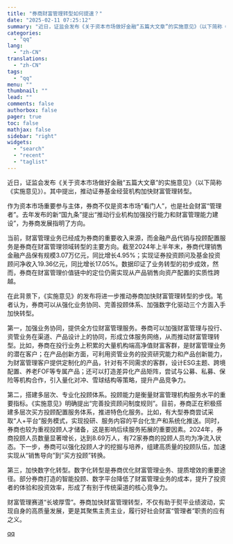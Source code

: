 ```yaml
---
title: "券商财富管理转型如何提速？"
date: "2025-02-11 07:25:12"
summary: "近日，证监会发布《关于资本市场做好金融“五篇大文章”的实施意见》（以下简称《实施意见》）。其中提..."
categories:
  - "qq"
lang:
  - "zh-CN"
translations:
  - "zh-CN"
tags:
  - "qq"
menu: ""
thumbnail: ""
lead: ""
comments: false
authorbox: false
pager: true
toc: false
mathjax: false
sidebar: "right"
widgets:
  - "search"
  - "recent"
  - "taglist"
---
```


近日，证监会发布《关于资本市场做好金融“五篇大文章”的实施意见》（以下简称《实施意见》）。其中提出，推动证券基金经营机构加快财富管理转型。

作为资本市场重要参与主体，券商不仅是资本市场“看门人”，也是社会财富“管理者”。去年发布的新“国九条”提出“推动行业机构加强投行能力和财富管理能力建设”，为券商发展指明了方向。

当前，财富管理业务已经成为券商的重要收入来源，而金融产品代销与投顾配置服务是券商在财富管理领域转型的主要方向。截至2024年上半年末，券商代理销售金融产品保有规模3.07万亿元，同比增长4.95%；实现证券投资顾问及基金投资顾问净收入19.36亿元，同比增长17.05%。数据印证了业务转型的初步成效，然而，券商在财富管理价值链中的定位仍需实现从产品销售向资产配置的实质性跨越。

在此背景下，《实施意见》的发布将进一步推动券商加快财富管理转型的步伐。笔者认为，券商可以从强化业务协同、完善投顾体系、加强数字化驱动三个方面入手加快转型。

第一，加强业务协同，提供全方位财富管理服务。券商可以加强财富管理与投行、资管业务在渠道、产品设计上的协同，形成立体服务网络，从而推动财富管理转型。比如，券商在投行业务上积累的大量机构端高净值财富客群，是财富管理业务的潜在客户；在产品创新方面，可利用资管业务的投资研究能力和产品创新能力，为财富管理客户提供定制化的产品，针对有不同需求的客群，设计ESG主题、跨境配置、养老FOF等专属产品；还可以打造差异化产品矩阵，尝试与公募、私募、保险等机构合作，引入量化对冲、雪球结构等策略，提升产品竞争力。

第二，搭建多层次、专业化投顾体系。投顾能力是衡量财富管理机构服务水平的重要指标。《实施意见》明确提出“完善投资顾问制度规则”。目前，券商正在积极搭建多层次买方投顾配置服务体系，推进特色化服务。比如，有大型券商尝试采取“人+平台”服务模式，实现投研、服务内容的平台化生产和系统化推送。同时，券商也较为重视投顾人才储备，这是影响后续服务拓展的重要因素。2024年，券商投顾人员数量显著增长，达到8.69万人，有72家券商的投顾人员均为净流入状态。下一步，券商可以强化投顾人才的挖掘与培养，组建高质量的投顾队伍，加速实现从“销售导向”到“买方投顾”转换。

第三，加快数字化转型。数字化转型是券商优化财富管理业务、提质增效的重要途径。部分券商打造的智能投顾、数字平台降低了财富管理业务的成本，提升了投资者的体验和投资效率，形成了有别于传统渠道的核心竞争力。

财富管理赛道“长坡厚雪”。券商加快财富管理转型，不仅有助于熨平业绩波动，实现自身的高质量发展，更是其聚焦主责主业，履行好社会财富“管理者”职责的应有之义。

[qq](https://new.qq.com/rain/a/20250211A016EV00)
